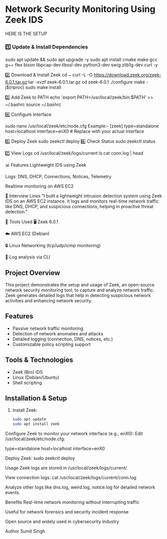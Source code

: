 # Network Security Monitoring Using Zeek IDS
HERE IS THE SETUP

### 1️⃣ Update & Install Dependencies

sudo apt update && sudo apt upgrade -y
sudo apt install cmake make gcc g++ flex bison libpcap-dev libssl-dev python3-dev swig zlib1g-dev curl -y

2️⃣ Download & Install Zeek
cd ~
curl -L -O https://download.zeek.org/zeek-6.0.1.tar.gz
tar -xvzf zeek-6.0.1.tar.gz
cd zeek-6.0.1
./configure
make -j$(nproc)
sudo make install

3️⃣ Add Zeek to PATH
echo 'export PATH=/usr/local/zeek/bin:$PATH' >> ~/.bashrc
source ~/.bashrc

4️⃣ Configure Interface

sudo nano /usr/local/zeek/etc/node.cfg
Example:- 
[zeek]
type=standalone
host=localhost
interface=enX0  # Replace with your actual interface

5️⃣ Deploy Zeek
sudo zeekctl deploy
6️⃣ Check Status
sudo zeekctl status

7️⃣ View Logs
cd /usr/local/zeek/logs/current
ls
cat conn.log | head

📊 Features
Lightweight IDS using Zeek

Logs: DNS, DHCP, Connections, Notices, Telemetry

Realtime monitoring on AWS EC2

🧠 Interview Lines
"I built a lightweight intrusion detection system using Zeek IDS on an AWS EC2 instance. It logs and monitors real-time network traffic like DNS, DHCP, and suspicious connections, helping in proactive threat detection."

📌 Tools Used
🖥️ Zeek 6.0.1

☁️ AWS EC2 (Debian)

🔒 Linux Networking (tcp/udp/icmp monitoring)

📄 Log analysis via CLI



## Project Overview  
This project demonstrates the setup and usage of Zeek, an open-source network security monitoring tool, to capture and analyze network traffic. Zeek generates detailed logs that help in detecting suspicious network activities and enhancing network security.

## Features  
- Passive network traffic monitoring  
- Detection of network anomalies and attacks  
- Detailed logging (connection, DNS, notices, etc.)  
- Customizable policy scripting support  

## Tools & Technologies  
- Zeek (Bro) IDS  
- Linux (Debian/Ubuntu)  
- Shell scripting  

## Installation & Setup  
1. Install Zeek:  
   ```bash
   sudo apt update
   sudo apt install zeek
Configure Zeek to monitor your network interface (e.g., enX0):
Edit /usr/local/zeek/etc/node.cfg:

type=standalone
host=localhost
interface=enX0




Deploy Zeek:
sudo zeekctl deploy


Usage
Zeek logs are stored in /usr/local/zeek/logs/current/

View connection logs:   cat /usr/local/zeek/logs/current/conn.log

Analyze other logs like dns.log, weird.log, notice.log for detailed network events.

Benefits
Real-time network monitoring without interrupting traffic

Useful for network forensics and security incident response

Open source and widely used in cybersecurity industry

Author
Sumit Singh
